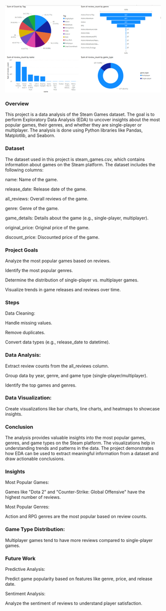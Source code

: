 ![Screenshot](https://raw.githubusercontent.com/pratham009/steam_data_analysis/main/images/powerbi.png)

### Overview
This project is a data analysis of the Steam Games dataset. The goal is to perform Exploratory Data Analysis (EDA) to uncover insights about the most popular games, their genres, and whether they are single-player or multiplayer. The analysis is done using Python libraries like Pandas, Matplotlib, and Seaborn.

### Dataset
The dataset used in this project is steam_games.csv, which contains information about games on the Steam platform. The dataset includes the following columns:

name: Name of the game.

release_date: Release date of the game.

all_reviews: Overall reviews of the game.

genre: Genre of the game.

game_details: Details about the game (e.g., single-player, multiplayer).

original_price: Original price of the game.

discount_price: Discounted price of the game.

### Project Goals
Analyze the most popular games based on reviews.

Identify the most popular genres.

Determine the distribution of single-player vs. multiplayer games.

Visualize trends in game releases and reviews over time.

### Steps
Data Cleaning:

Handle missing values.

Remove duplicates.

Convert data types (e.g., release_date to datetime).

### Data Analysis:

Extract review counts from the all_reviews column.

Group data by year, genre, and game type (single-player/multiplayer).

Identify the top games and genres.

### Data Visualization:

Create visualizations like bar charts, line charts, and heatmaps to showcase insights.

### Conclusion
The analysis provides valuable insights into the most popular games, genres, and game types on the Steam platform. The visualizations help in understanding trends and patterns in the data. The project demonstrates how EDA can be used to extract meaningful information from a dataset and draw actionable conclusions.

### Insights
Most Popular Games:

Games like "Dota 2" and "Counter-Strike: Global Offensive" have the highest number of reviews.

Most Popular Genres:

Action and RPG genres are the most popular based on review counts.


### Game Type Distribution:

Multiplayer games tend to have more reviews compared to single-player games.

### Future Work
Predictive Analysis:

Predict game popularity based on features like genre, price, and release date.

Sentiment Analysis:

Analyze the sentiment of reviews to understand player satisfaction.
